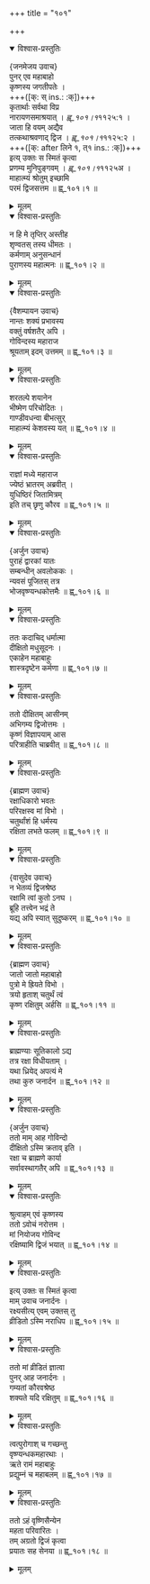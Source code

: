 +++
title = "१०१"

+++
  
    

<details open><summary>विश्वास-प्रस्तुतिः</summary>

{जनमेजय उवाच}  
पुनर् एव महाबाहो  
कृष्णस्य जगतीपतेः ।  
+++([क्: स् ins.: :क्])+++  
कृतार्थाः सर्वथा विप्र  
नारायणसमाश्रयात् । *ह्व्_१०१।१*११२५:१ ।  
जाता हि वयम् अद्यैव  
तत्कथाश्रवणाद् द्विज । *ह्व्_१०१।१*११२५:२ ।  
+++([क्: after लिने १, त्१ ins.: :क्])+++  
इत्य् उक्तः स स्मितं कृत्वा  
प्रणम्य मुनिपुङ्गवम् । *ह्व्_१०१।१*११२५अ ।  
माहात्म्यं श्रोतुम् इच्छामि  
परमं द्विजसत्तम ॥ ह्व्_१०१।१ ॥
</details>

<details><summary>मूलम्</summary>

{जनमेजय उवाच}  
पुनर् एव महाबाहो  
कृष्णस्य जगतीपतेः ।  
+++([क्: स् ins.: :क्])+++  
कृतार्थाः सर्वथा विप्र  
नारायणसमाश्रयात् । *ह्व्_१०१।१*११२५:१ ।  
जाता हि वयम् अद्यैव  
तत्कथाश्रवणाद् द्विज । *ह्व्_१०१।१*११२५:२ ।  
+++([क्: after लिने १, त्१ ins.: :क्])+++  
इत्य् उक्तः स स्मितं कृत्वा  
प्रणम्य मुनिपुङ्गवम् । *ह्व्_१०१।१*११२५अ ।  
माहात्म्यं श्रोतुम् इच्छामि  
परमं द्विजसत्तम ॥ ह्व्_१०१।१ ॥
</details>

<details open><summary>विश्वास-प्रस्तुतिः</summary>

न हि मे तृप्तिर् अस्तीह  
शृण्वतस् तस्य धीमतः ।  
कर्मणाम् अनुसन्धानं  
पुराणस्य महात्मनः ॥ ह्व्_१०१।२ ॥
</details>

<details><summary>मूलम्</summary>

न हि मे तृप्तिर् अस्तीह  
शृण्वतस् तस्य धीमतः ।  
कर्मणाम् अनुसन्धानं  
पुराणस्य महात्मनः ॥ ह्व्_१०१।२ ॥
</details>
    

<details open><summary>विश्वास-प्रस्तुतिः</summary>

{वैशम्पायन उवाच}  
नान्तः शक्यं प्रभावस्य  
वक्तुं वर्षशतैर् अपि ।  
गोविन्दस्य महाराज  
श्रूयताम् इदम् उत्तमम् ॥ ह्व्_१०१।३ ॥
</details>

<details><summary>मूलम्</summary>

{वैशम्पायन उवाच}  
नान्तः शक्यं प्रभावस्य  
वक्तुं वर्षशतैर् अपि ।  
गोविन्दस्य महाराज  
श्रूयताम् इदम् उत्तमम् ॥ ह्व्_१०१।३ ॥
</details>

<details open><summary>विश्वास-प्रस्तुतिः</summary>

शरतल्पे शयानेन  
भीष्मेण परिचोदितः ।  
गाण्डीवधन्वा बीभत्सुर्  
माहात्म्यं केशवस्य यत् ॥ ह्व्_१०१।४ ॥
</details>

<details><summary>मूलम्</summary>

शरतल्पे शयानेन  
भीष्मेण परिचोदितः ।  
गाण्डीवधन्वा बीभत्सुर्  
माहात्म्यं केशवस्य यत् ॥ ह्व्_१०१।४ ॥
</details>

<details open><summary>विश्वास-प्रस्तुतिः</summary>

राज्ञां मध्ये महाराज  
ज्येष्ठं भ्रातरम् अब्रवीत् ।  
युधिष्ठिरं जितामित्रम्  
इति तच् छृणु कौरव ॥ ह्व्_१०१।५ ॥
</details>

<details><summary>मूलम्</summary>

राज्ञां मध्ये महाराज  
ज्येष्ठं भ्रातरम् अब्रवीत् ।  
युधिष्ठिरं जितामित्रम्  
इति तच् छृणु कौरव ॥ ह्व्_१०१।५ ॥
</details>
    

<details open><summary>विश्वास-प्रस्तुतिः</summary>

{अर्जुन उवाच}  
पुराहं द्वारकां यातः  
सम्बन्धीन् अवलोककः ।  
न्यवसं पूजितस् तत्र  
भोजवृष्ण्यन्धकोत्तमैः ॥ ह्व्_१०१।६ ॥
</details>

<details><summary>मूलम्</summary>

{अर्जुन उवाच}  
पुराहं द्वारकां यातः  
सम्बन्धीन् अवलोककः ।  
न्यवसं पूजितस् तत्र  
भोजवृष्ण्यन्धकोत्तमैः ॥ ह्व्_१०१।६ ॥
</details>

<details open><summary>विश्वास-प्रस्तुतिः</summary>

ततः कदाचिद् धर्मात्मा  
दीक्षितो मधुसूदनः ।  
एकाहेन महाबाहुः  
शास्त्रदृष्टेन कर्मणा ॥ ह्व्_१०१।७ ॥
</details>

<details><summary>मूलम्</summary>

ततः कदाचिद् धर्मात्मा  
दीक्षितो मधुसूदनः ।  
एकाहेन महाबाहुः  
शास्त्रदृष्टेन कर्मणा ॥ ह्व्_१०१।७ ॥
</details>

<details open><summary>विश्वास-प्रस्तुतिः</summary>

ततो दीक्षितम् आसीनम्  
अभिगम्य द्विजोत्तमः ।  
कृष्णं विज्ञापयाम् आस  
परित्राहीति चाब्रवीत् ॥ ह्व्_१०१।८ ॥
</details>

<details><summary>मूलम्</summary>

ततो दीक्षितम् आसीनम्  
अभिगम्य द्विजोत्तमः ।  
कृष्णं विज्ञापयाम् आस  
परित्राहीति चाब्रवीत् ॥ ह्व्_१०१।८ ॥
</details>
    

<details open><summary>विश्वास-प्रस्तुतिः</summary>

{ब्राह्मण उवाच}  
रक्षाधिकारो भवतः  
परिरक्षस्व मां विभो ।  
चतुर्थांशं हि धर्मस्य  
रक्षिता लभते फलम् ॥ ह्व्_१०१।९ ॥
</details>

<details><summary>मूलम्</summary>

{ब्राह्मण उवाच}  
रक्षाधिकारो भवतः  
परिरक्षस्व मां विभो ।  
चतुर्थांशं हि धर्मस्य  
रक्षिता लभते फलम् ॥ ह्व्_१०१।९ ॥
</details>
    

<details open><summary>विश्वास-प्रस्तुतिः</summary>

{वासुदेव उवाच}  
न भेतव्यं द्विजश्रेष्ठ  
रक्षामि त्वां कुतो ऽनघ ।  
ब्रूहि तत्त्वेन भद्रं ते  
यद्य् अपि स्यात् सुदुष्करम् ॥ ह्व्_१०१।१० ॥
</details>

<details><summary>मूलम्</summary>

{वासुदेव उवाच}  
न भेतव्यं द्विजश्रेष्ठ  
रक्षामि त्वां कुतो ऽनघ ।  
ब्रूहि तत्त्वेन भद्रं ते  
यद्य् अपि स्यात् सुदुष्करम् ॥ ह्व्_१०१।१० ॥
</details>
    

<details open><summary>विश्वास-प्रस्तुतिः</summary>

{ब्राह्मण उवाच}  
जातो जातो महाबाहो  
पुत्रो मे ह्रियते विभो ।  
त्रयो हृताश् चतुर्थं त्वं  
कृष्ण रक्षितुम् अर्हसि ॥ ह्व्_१०१।११ ॥
</details>

<details><summary>मूलम्</summary>

{ब्राह्मण उवाच}  
जातो जातो महाबाहो  
पुत्रो मे ह्रियते विभो ।  
त्रयो हृताश् चतुर्थं त्वं  
कृष्ण रक्षितुम् अर्हसि ॥ ह्व्_१०१।११ ॥
</details>

<details open><summary>विश्वास-प्रस्तुतिः</summary>

ब्राह्मण्याः सूतिकालो ऽद्य  
तत्र रक्षा विधीयताम् ।  
यथा ध्रियेद् अपत्यं मे  
तथा कुरु जनार्दन ॥ ह्व्_१०१।१२ ॥
</details>

<details><summary>मूलम्</summary>

ब्राह्मण्याः सूतिकालो ऽद्य  
तत्र रक्षा विधीयताम् ।  
यथा ध्रियेद् अपत्यं मे  
तथा कुरु जनार्दन ॥ ह्व्_१०१।१२ ॥
</details>
    

<details open><summary>विश्वास-प्रस्तुतिः</summary>

{अर्जुन उवाच}  
ततो माम् आह गोविन्दो  
दीक्षितो ऽस्मि क्रताव् इति ।  
रक्षा च ब्राह्मणे कार्या  
सर्वावस्थागतैर् अपि ॥ ह्व्_१०१।१३ ॥
</details>

<details><summary>मूलम्</summary>

{अर्जुन उवाच}  
ततो माम् आह गोविन्दो  
दीक्षितो ऽस्मि क्रताव् इति ।  
रक्षा च ब्राह्मणे कार्या  
सर्वावस्थागतैर् अपि ॥ ह्व्_१०१।१३ ॥
</details>

<details open><summary>विश्वास-प्रस्तुतिः</summary>

श्रुत्वाहम् एवं कृष्णस्य  
ततो ऽवोचं नरोत्तम ।  
मां नियोजय गोविन्द  
रक्षिष्यामि द्विजं भयात् ॥ ह्व्_१०१।१४ ॥
</details>

<details><summary>मूलम्</summary>

श्रुत्वाहम् एवं कृष्णस्य  
ततो ऽवोचं नरोत्तम ।  
मां नियोजय गोविन्द  
रक्षिष्यामि द्विजं भयात् ॥ ह्व्_१०१।१४ ॥
</details>

<details open><summary>विश्वास-प्रस्तुतिः</summary>

इत्य् उक्तः स स्मितं कृत्वा  
माम् उवाच जनार्दनः ।  
रक्ष्यसीत्य् एवम् उक्तस् तु  
व्रीडितो ऽस्मि नराधिप ॥ ह्व्_१०१।१५ ॥
</details>

<details><summary>मूलम्</summary>

इत्य् उक्तः स स्मितं कृत्वा  
माम् उवाच जनार्दनः ।  
रक्ष्यसीत्य् एवम् उक्तस् तु  
व्रीडितो ऽस्मि नराधिप ॥ ह्व्_१०१।१५ ॥
</details>

<details open><summary>विश्वास-प्रस्तुतिः</summary>

ततो मां व्रीडितं ज्ञात्वा  
पुनर् आह जनार्दनः ।  
गम्यतां कौरवश्रेष्ठ  
शक्यते यदि रक्षितुम् ॥ ह्व्_१०१।१६ ॥
</details>

<details><summary>मूलम्</summary>

ततो मां व्रीडितं ज्ञात्वा  
पुनर् आह जनार्दनः ।  
गम्यतां कौरवश्रेष्ठ  
शक्यते यदि रक्षितुम् ॥ ह्व्_१०१।१६ ॥
</details>

<details open><summary>विश्वास-प्रस्तुतिः</summary>

त्वत्पुरोगाश् च गच्छन्तु  
वृष्ण्यन्धकमहारथाः ।  
ऋते रामं महाबाहुः  
प्रद्युम्नं च महाबलम् ॥ ह्व्_१०१।१७ ॥
</details>

<details><summary>मूलम्</summary>

त्वत्पुरोगाश् च गच्छन्तु  
वृष्ण्यन्धकमहारथाः ।  
ऋते रामं महाबाहुः  
प्रद्युम्नं च महाबलम् ॥ ह्व्_१०१।१७ ॥
</details>

<details open><summary>विश्वास-प्रस्तुतिः</summary>

ततो ऽहं वृष्णिसैन्येन  
महता परिवारितः ।  
तम् अग्रतो द्विजं कृत्वा  
प्रयातः सह सेनया ॥ ह्व्_१०१।१८ ॥
</details>

<details><summary>मूलम्</summary>

ततो ऽहं वृष्णिसैन्येन  
महता परिवारितः ।  
तम् अग्रतो द्विजं कृत्वा  
प्रयातः सह सेनया ॥ ह्व्_१०१।१८ ॥
</details>
    
  
